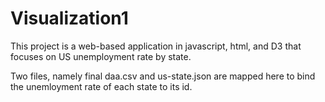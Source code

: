 # Visualization1

This project is a web-based application in javascript, html, and D3 that focuses on US unemployment rate by state.

Two files, namely final daa.csv and us-state.json are mapped here to bind the unemloyment rate of each state to its id.


